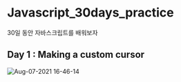 # Javascript_30days_practice 
30일 동안 자바스크립트를 배워보자


## Day 1 : Making a custom cursor
![Aug-07-2021 16-46-14](https://user-images.githubusercontent.com/84160263/128593476-34c0504a-a4bb-4755-9216-045544c164eb.gif)



